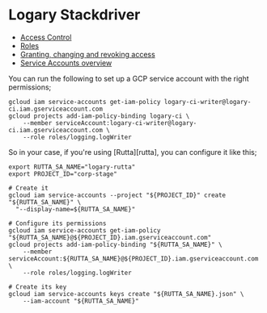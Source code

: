 # Logary Stackdriver


 - [Access Control][access-control]
 - [Roles][roles]
 - [Granting, changing and revoking access][policies]
 - [Service Accounts overview][sa-o]

You can run the following to set up a GCP service account with the right permissions;

    gcloud iam service-accounts get-iam-policy logary-ci-writer@logary-ci.iam.gserviceaccount.com
    gcloud projects add-iam-policy-binding logary-ci \
        --member serviceAccount:logary-ci-writer@logary-ci.iam.gserviceaccount.com \
        --role roles/logging.logWriter

So in your case, if you're using [Rutta][rutta], you can configure it like this;

    export RUTTA_SA_NAME="logary-rutta"
    export PROJECT_ID="corp-stage"

    # Create it
    gcloud iam service-accounts --project "${PROJECT_ID}" create "${RUTTA_SA_NAME}" \
      "--display-name=${RUTTA_SA_NAME}"

    # Configure its permissions
    gcloud iam service-accounts get-iam-policy "${RUTTA_SA_NAME}@${PROJECT_ID}.iam.gserviceaccount.com"
    gcloud projects add-iam-policy-binding "${RUTTA_SA_NAME}" \
        --member serviceAccount:${RUTTA_SA_NAME}@${PROJECT_ID}.iam.gserviceaccount.com \
        --role roles/logging.logWriter

    # Create its key
    gcloud iam service-accounts keys create "${RUTTA_SA_NAME}.json" \
        --iam-account "${RUTTA_SA_NAME}"

 [access-control]: https://cloud.google.com/logging/docs/access-control
 [roles]: https://cloud.google.com/iam/docs/granting-roles-to-service-accounts
 [policies]: https://cloud.google.com/iam/docs/granting-changing-revoking-access
 [sa-o]: https://cloud.google.com/iam/docs/understanding-service-accounts
